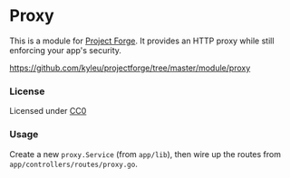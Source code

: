 # Proxy

This is a module for [Project Forge](https://projectforge.dev). It provides an HTTP proxy while still enforcing your app's security.

https://github.com/kyleu/projectforge/tree/master/module/proxy

### License

Licensed under [CC0](https://creativecommons.org/publicdomain/zero/1.0)

### Usage

Create a new `proxy.Service` (from `app/lib`), then wire up the routes from `app/controllers/routes/proxy.go`.
